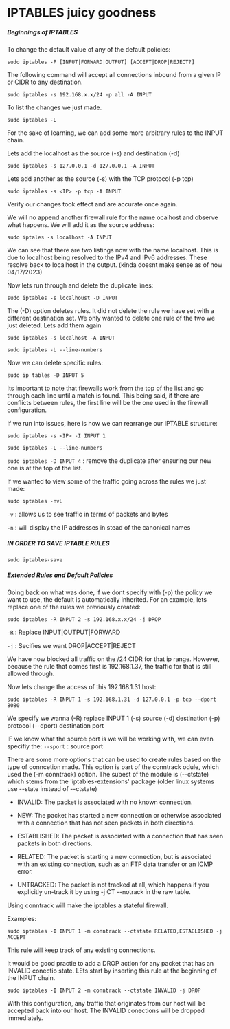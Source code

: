 # IPTABLES juicy goodness

##### Beginnings of IPTABLES

To change the default value of any of the default policies:

```sudo iptables -P [INPUT|FORWARD|OUTPUT] [ACCEPT|DROP|REJECT?]```

The following command will accept all connections inbound from a given IP or CIDR to any destination.

```sudo iptables -s 192.168.x.x/24 -p all -A INPUT```

To list the changes we just made.

```sudo iptables -L```

For the sake of learning, we can add some more arbitrary rules to the INPUT chain.

Lets add the localhost as the source (-s) and destination (-d)

```sudo iptables -s 127.0.0.1 -d 127.0.0.1 -A INPUT```

Lets add another <IP> as the source (-s) with the TCP protocol (-p tcp)

```sudo iptables -s <IP> -p tcp -A INPUT```

Verify our changes took effect and are accurate once again.

We will no append another firewall rule for the name ocalhost and observe what happens. We will add it as the source address:

```sudo iptales -s localhost -A INPUT```

We can see that there are two listings now with the name localhost. This is due to localhost being resolved to the IPv4 and IPv6 addresses. These resolve back to localhost in the output.
(kinda doesnt make sense as of now 04/17/2023)

Now lets run through and delete the duplicate lines:

```sudo iptables -s localhoust -D INPUT```

The (-D) option deletes rules. It did not delete the rule we have set with a different destination set. We only wanted to delete one rule of the two we just deleted. Lets add them again

```sudo iptables -s localhost -A INPUT```

```sudo iptables -L --line-numbers```

Now we can delete specific rules:

```sudo ip tables -D INPUT 5```

Its important to note that firewalls work from the top of the list and go through each line until a match is found. This being said, if there are conflicts between rules, the first line will be the one used in the firewall configuration.

If we run into issues, here is how we can rearrange our IPTABLE structure:

```sudo iptables -s <IP> -I INPUT 1```

```sudo iptables -L --line-numbers```

```sudo iptables -D INPUT 4``` : remove the duplicate after ensuring our new one is at the top of the list.

If we wanted to view some of the traffic going across the rules we just made:

```sudo iptables -nvL```

`-v` : allows us to see traffic in terms of packets and bytes

`-n` : will display the IP addresses in stead of the canonical names
 
##### IN ORDER TO SAVE IPTABLE RULES

```sudo iptables-save```

##### Extended Rules and Default Policies

Going back on what was done, if we dont specify with (-p) the policy we want to use, the default is automatically inherited. For an example, lets replace one of the rules we previously created:

```sudo iptables -R INPUT 2 -s 192.168.x.x/24 -j DROP```

`-R` : Replace INPUT|OUTPUT|FORWARD

`-j` : Secifies we want DROP|ACCEPT|REJECT

We have now blocked all traffic on the /24 CIDR for that ip range. However, because the rule that comes first is 192.168.1.37, the traffic for that is still allowed through.

Now lets change the access of this 192.168.1.31 host:

```sudo iptables -R INPUT 1 -s 192.168.1.31 -d 127.0.0.1 -p tcp --dport 8080```

We specify we wanna (-R) replace INPUT 1 (-s) source (-d) destination (-p) protocol (--dport) destination port

IF we know what the source port is we will be working with, we can even specifiy the:
```--sport``` : source port

There are some more options that can be used to create rules based on the type of conncetion made. This option is part of the conntrack odule, which used the (-m conntrack) option. The subest of the module is (--ctstate) which stems from the 'iptables-extensions' package
(older linux systems use --state instead of --ctstate)


- INVALID: The packet is associated with no known connection.

- NEW: The packet has started a new connection or otherwise associated with a connection that has not seen packets in both directions.

- ESTABLISHED: The packet is associated with a connection that has seen packets in both directions.

- RELATED: The packet is starting a new connection, but is associated with an existing connection, such as an FTP data transfer or an ICMP error.

- UNTRACKED: The packet is not tracked at all, which happens if you explicitly un-track it by using -j CT --notrack in the raw table.

Using conntrack will make the iptables a stateful firewall.

Examples:

```sudo iptables -I INPUT 1 -m conntrack --ctstate RELATED,ESTABLISHED -j ACCEPT```

This rule will keep track of any existing connections.

It would be good practie to add a DROP action for any packet that has an INVALID conectio state. LEts start by inserting this rule at the beginning of the INPUT chain.

```sudo iptables -I INPUT 2 -m conntrack --ctstate INVALID -j DROP```

With this configuration, any traffic that originates from our host will be accepted back into our host. The INVALID conections will be dropped immediately.
